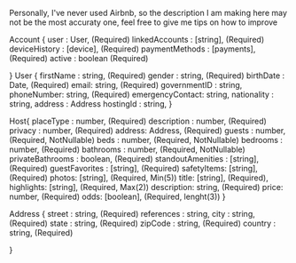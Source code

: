 Personally, I've never used Airbnb, so the description I am making here may not be the most accuraty one, feel free to give me tips on how to improve

Account {
  user : User, (Required)
  linkedAccounts : [string], (Required)
  deviceHistory : [device], (Required)
  paymentMethods : [payments], (Required)
  active : boolean (Required)

}
User {
  firstName : string, (Required)
  gender : string, (Required)
  birthDate : Date, (Required)
  email: string, (Required)
  governmentID : string,
  phoneNumber: string, (Required)
  emergencyContact: string,
  nationality : string,
  address : Address
  hostingId : string, 
}

Host{
  placeType : number, (Required) 
  description : number, (Required)
  privacy : number, (Required)
  address: Address, (Required)
  guests : number, (Required, NotNullable)
  beds : number, (Required, NotNullable)
  bedrooms : number, (Required) 
  bathrooms : number, (Required, NotNullable)
  privateBathrooms : boolean, (Required)
  standoutAmenities : [string], (Required)
  guestFavorites : [string], (Required)
  safetyItems: [string], (Required)
  photos: [string], (Required, Min(5))
  title: [string], (Required),
  highlights: [string], (Required, Max(2))
  description: string, (Required)
  price: number, (Required)
  odds: [boolean], (Required, lenght(3))
}

Address {
  street : string, (Required)
  references : string, 
  city : string, (Required)
  state : string, (Required)
  zipCode : string, (Required)
  country : string, (Required) 

}




